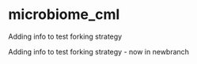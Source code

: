 # microbiome_cml
Adding info to test forking strategy

Adding info to test forking strategy - now in newbranch
